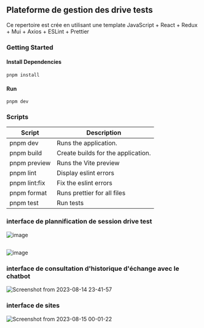 ## Plateforme de gestion des drive tests

Ce repertoire est crée en utilisant une template
JavaScript + React + Redux + Mui + Axios + ESLint + Prettier


### Getting Started


#### Install Dependencies

```
pnpm install
```

#### Run

```
pnpm dev
```




### Scripts

| Script        | Description                        |
| ------------- | ---------------------------------- |
| pnpm dev      | Runs the application.              |
| pnpm build    | Create builds for the application. |
| pnpm preview  | Runs the Vite preview              |
| pnpm lint     | Display eslint errors              |
| pnpm lint:fix | Fix the eslint errors              |
| pnpm format   | Runs prettier for all files        |
| pnpm test     | Run tests                          |


### interface de plannification de session drive test
![image](https://github.com/fouziray/enmWebapp/assets/49080592/4eca41af-6dd0-43b7-ae68-05b07ec9191c)
##
![image](https://github.com/fouziray/enmWebapp/assets/49080592/7a8c4ecb-0148-44d8-822f-cb2d848a4323)

### interface de consultation d'historique d'échange avec le chatbot
![Screenshot from 2023-08-14 23-41-57](https://github.com/fouziray/enmWebapp/assets/49080592/c747e718-cc13-4e8c-8ff6-d788fd136136)

### interface de sites

![Screenshot from 2023-08-15 00-01-22](https://github.com/fouziray/enmWebapp/assets/49080592/c74590df-d8bd-45c0-958c-392e35f00940)

